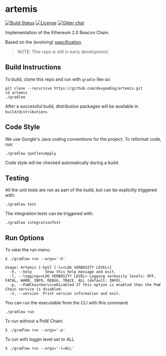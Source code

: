 # artemis

 [![Build Status](https://jenkins.devgao.tech/job/Artemis/job/master/badge/icon)](https://jenkins.devgao.tech/job/Artemis/job/master/)
 [![License](https://img.shields.io/badge/License-Apache%202.0-blue.svg)](https://github.com/DevgaoEng/artemis/blob/master/LICENSE)
 [![Gitter chat](https://badges.gitter.im/devgaoEng/artemis.png)](https://gitter.im/devgaoEng/artemis)

Implementation of the Ethereum 2.0 Beacon Chain.

Based on the (evolving) [specification](https://github.com/ethereum/eth2.0-specs/blob/master/specs/core/0_beacon-chain.md).

> NOTE:  This repo is still in early development.

## Build Instructions

To build, clone this repo and run with `gradle` like so:

```
git clone --recursive https://github.com/devgaoEng/artemis.git
cd artemis
./gradlew
```

After a successful build, distribution packages will be available in `build/distributions`.

## Code Style

We use Google's Java coding conventions for the project. To reformat code, run: 

```
./gradlew spotlessApply
```

Code style will be checked automatically during a build.

## Testing

All the unit tests are run as part of the build, but can be explicitly triggered with:
```
./gradlew test
```
The integration tests can be triggered with:
```
./gradlew integrationTest
```

## Run Options

To view the run menu:

```
$ ./gradlew run --args='-h'

Usage: Artemis [-hpV] [-l=<LOG VERBOSITY LEVEL>]
  -h, --help      Show this help message and exit.
  -l, --logging=<LOG VERBOSITY LEVEL> Logging verbosity levels: OFF, FATAL, WARN, INFO, DEBUG, TRACE, ALL (default: INFO).
  -p, --PoWChainServiceDisabled If this option is enabled then the PoW Chain service is disabled.
  -V, --version  Print version information and exit.
```

You can run the executable from the CLI with this command:
```
./gradlew run
```

To run without a PoW Chain:

```
$ ./gradlew run --args='-p'
```

To run with loggin level set to ALL

```
$ ./gradlew run --args='-l=ALL'
```
